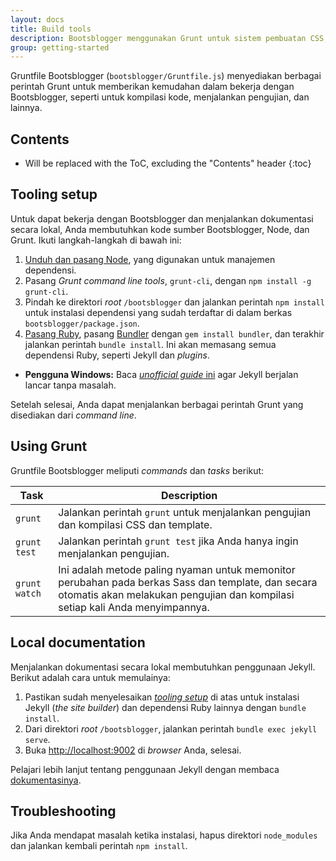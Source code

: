 ```yaml
---
layout: docs
title: Build tools
description: Bootsblogger menggunakan Grunt untuk sistem pembuatan CSS, template, dan Jekyll untuk menulis dokumentasi.
group: getting-started
---
```


Gruntfile Bootsblogger (`bootsblogger/Gruntfile.js`) menyediakan berbagai perintah Grunt untuk memberikan kemudahan dalam bekerja dengan Bootsblogger, seperti untuk kompilasi kode, menjalankan pengujian, dan lainnya.

## Contents

* Will be replaced with the ToC, excluding the "Contents" header
{:toc}

## Tooling setup

Untuk dapat bekerja dengan Bootsblogger dan menjalankan dokumentasi secara lokal, Anda membutuhkan kode sumber Bootsblogger, Node, dan Grunt. Ikuti langkah-langkah di bawah ini:

1. [Unduh dan pasang Node](https://nodejs.org/download), yang digunakan untuk manajemen dependensi.
2. Pasang *Grunt command line tools*, `grunt-cli`, dengan `npm install -g grunt-cli`.
3. Pindah ke direktori *root* `/bootsblogger` dan jalankan perintah `npm install` untuk instalasi dependensi yang sudah terdaftar di dalam berkas `bootsblogger/package.json`.
4. [Pasang Ruby](https://www.ruby-lang.org/en/documentation/installation/), pasang [Bundler](https://bundler.io/) dengan `gem install bundler`, dan terakhir jalankan perintah `bundle install`. Ini akan memasang semua dependensi Ruby, seperti Jekyll dan *plugins*.
  - **Pengguna Windows:** Baca [*unofficial guide* ini](http://jekyll-windows.juthilo.com/) agar Jekyll berjalan lancar tanpa masalah.

Setelah selesai, Anda dapat menjalankan berbagai perintah Grunt yang disediakan dari *command line*.

## Using Grunt

Gruntfile Bootsblogger meliputi *commands* dan *tasks* berikut:

| Task | Description |
| --- | --- |
| `grunt` | Jalankan perintah `grunt` untuk menjalankan pengujian dan kompilasi CSS dan template. |
| `grunt test` | Jalankan perintah `grunt test` jika Anda hanya ingin menjalankan pengujian. |
| `grunt watch` | Ini adalah metode paling nyaman untuk memonitor perubahan pada berkas Sass dan template, dan secara otomatis akan melakukan pengujian dan kompilasi setiap kali Anda menyimpannya. |

## Local documentation

Menjalankan dokumentasi secara lokal membutuhkan penggunaan Jekyll. Berikut adalah cara untuk memulainya:

1. Pastikan sudah menyelesaikan [*tooling setup*](#tooling-setup) di atas untuk instalasi Jekyll (*the site builder*) dan dependensi Ruby lainnya dengan `bundle install`.
2. Dari direktori *root* `/bootsblogger`, jalankan perintah `bundle exec jekyll serve`.
3. Buka <http://localhost:9002> di *browser* Anda, selesai.

Pelajari lebih lanjut tentang penggunaan Jekyll dengan membaca [dokumentasinya](https://jekyllrb.com/docs/home/).

## Troubleshooting

Jika Anda mendapat masalah ketika instalasi, hapus direktori `node_modules` dan jalankan kembali perintah `npm install`.
